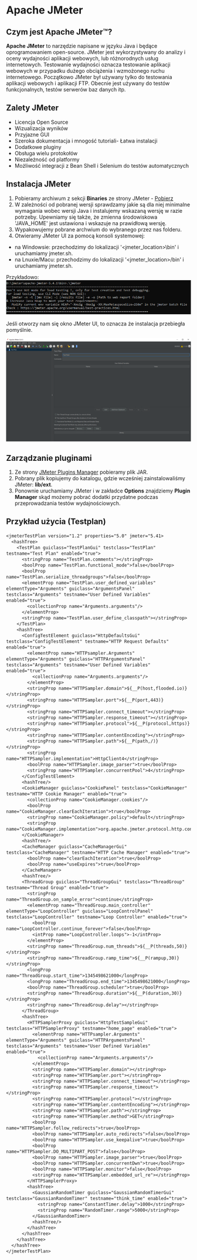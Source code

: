 # Apache JMeter

## Czym jest Apache JMeter™?

**Apache JMeter** to narzędzie napisane w języku Java i będące oprogramowaniem open-source. 
JMeter jest wykorzystywany do analizy i oceny wydajności aplikacji webowych, lub różnorodnych usług internetowych.
Testowanie wydajności oznacza testowanie aplikacji webowych w przypadku dużego obciążenia i wzmożonego ruchu internetowego.
Początkowo JMeter był używany tylko do testowania aplikacji webowych i aplikacji FTP. Obecnie jest używany do testów funkcjonalnych, testów serwerów baz danych itp.

## Zalety JMeter
- Licencja Open Source
- Wizualizacja wyników
- Przyjazne GUI
- Szeroka dokumentacja i mnogość tutoriali- Łatwa instalacji
- Dodatkowe pluginy
- Obsługa wielu protokołów
- Niezależność od platformy
- Możliwość integracji z Bean Shell i Selenium do testów automatycznych

## Instalacja JMeter
1. Pobieramy archiwum z sekcji **Binaries** ze strony JMeter - [Pobierz](https://jmeter.apache.org/download_jmeter.cgi)
2. W zależności od pobranej wersji sprawdzamy jakie są dla niej minimalne wymagania wobec wersji Java i instalujemy wskazaną wersję w razie potrzeby. Upewniamy się także, że zmienna środowiskowa 'JAVA_HOME' jest ustawiona i wskazuje na prawidłową wersję.
3. Wypakowujemy pobrane archwium do wybranego przez nas folderu.
4. Otwieramy JMeter UI za pomocą konsoli systemowej:
 - na Windowsie: przechodzimy do lokalizacji '<jmeter_location>\bin' i uruchamiamy jmeter.sh.
 - na Lnuxie/Macu: przechodzimy do lokalizacji '<jmeter_location>/bin' i uruchamiamy jmeter.sh.
 
 Przykładowo:
 ![Console](./images/jmeter.png)

Jeśli otworzy nam się okno JMeter UI, to oznacza że instalacja przebiegła pomyślnie.

 ![JMeter window](./images/jmeter2.png)

 ## Zarządzanie pluginami
 1. Ze strony [JMeter Plugins Manager](https://jmeter-plugins.org/wiki/PluginsManager/) pobieramy plik JAR.
 2. Pobrany plik kopiujemy do katalogu, gdzie wcześniej zainstalowaliśmy JMeter: **lib/ext**.
 3. Ponownie uruchamiamy JMeter i w zakładce **Options** znajdziemy **Plugin Manager** skąd możemy pobrać dodatki przydatne podczas przeprowadzania testów wydajnościowych.
 
 ## Przykład użycia (Testplan)

```<?xml version="1.0" encoding="UTF-8"?>
<jmeterTestPlan version="1.2" properties="5.0" jmeter="5.41>
  <hashTree>
    <TestPlan guiclass="TestPlanGui" testclass="TestPlan" testname="Test Plan" enabled="true">
      <stringProp name="TestPlan.comments"></stringProp>
      <boolProp name="TestPlan.functional_mode">false</boolProp>
      <boolProp name="TestPlan.serialize_threadgroups">false</boolProp>
      <elementProp name="TestPlan.user_defined_variables" elementType="Arguments" guiclass="ArgumentsPanel" testclass="Arguments" testname="User Defined Variables" enabled="true">
        <collectionProp name="Arguments.arguments"/>
      </elementProp>
      <stringProp name="TestPlan.user_define_classpath"></stringProp>
    </TestPlan>
    <hashTree>
      <ConfigTestElement guiclass="HttpDefaultsGui" testclass="ConfigTestElement" testname="HTTP Request Defaults" enabled="true">
        <elementProp name="HTTPsampler.Arguments" elementType="Arguments" guiclass="HTTPArgumentsPanel" testclass="Arguments" testname="User Defined Variables" enabled="true">
          <collectionProp name="Arguments.arguments"/>
        </elementProp>
        <stringProp name="HTTPSampler.domain">${__P(host,flooded.io)}</stringProp>
        <stringProp name="HTTPSampler.port">${__P(port,443)}</stringProp>
        <stringProp name="HTTPSampler.connect_timeout"></stringProp>
        <stringProp name="HTTPSampler.response_timeout"></stringProp>
        <stringProp name="HTTPSampler.protocol">${__P(protocol,https)}</stringProp>
        <stringProp name="HTTPSampler.contentEncoding"></stringProp>
        <stringProp name="HTTPSampler.path">${__P(path,/)}</stringProp>
        <stringProp name="HTTPSampler.implementation">HttpClient4</stringProp>
        <boolProp name="HTTPSampler.image_parser">true</boolProp>
        <stringProp name="HTTPSampler.concurrentPool">4</stringProp>
      </ConfigTestElement>
      <hashTree/>
      <CookieManager guiclass="CookiePanel" testclass="CookieManager" testname="HTTP Cookie Manager" enabled="true">
        <collectionProp name="CookieManager.cookies"/>
        <boolProp name="CookieManager.clearEachIteration">true</boolProp>
        <stringProp name="CookieManager.policy">default</stringProp>
        <stringProp name="CookieManager.implementation">org.apache.jmeter.protocol.http.control.HC4CookieHandler</stringProp>
      </CookieManager>
      <hashTree/>
      <CacheManager guiclass="CacheManagerGui" testclass="CacheManager" testname="HTTP Cache Manager" enabled="true">
        <boolProp name="clearEachIteration">true</boolProp>
        <boolProp name="useExpires">true</boolProp>
      </CacheManager>
      <hashTree/>
      <ThreadGroup guiclass="ThreadGroupGui" testclass="ThreadGroup" testname="Thread Group" enabled="true">
        <stringProp name="ThreadGroup.on_sample_error">continue</stringProp>
        <elementProp name="ThreadGroup.main_controller" elementType="LoopController" guiclass="LoopControlPanel" testclass="LoopController" testname="Loop Controller" enabled="true">
          <boolProp name="LoopController.continue_forever">false</boolProp>
          <intProp name="LoopController.loops">-1</intProp>
        </elementProp>
        <stringProp name="ThreadGroup.num_threads">${__P(threads,50)}</stringProp>
        <stringProp name="ThreadGroup.ramp_time">${__P(rampup,30)}</stringProp>
        <longProp name="ThreadGroup.start_time">1345498621000</longProp>
        <longProp name="ThreadGroup.end_time">1345498621000</longProp>
        <boolProp name="ThreadGroup.scheduler">true</boolProp>
        <stringProp name="ThreadGroup.duration">${__P(duration,30)}</stringProp>
        <stringProp name="ThreadGroup.delay"></stringProp>
      </ThreadGroup>
      <hashTree>
        <HTTPSamplerProxy guiclass="HttpTestSampleGui" testclass="HTTPSamplerProxy" testname="home_page" enabled="true">
          <elementProp name="HTTPsampler.Arguments" elementType="Arguments" guiclass="HTTPArgumentsPanel" testclass="Arguments" testname="User Defined Variables" enabled="true">
            <collectionProp name="Arguments.arguments"/>
          </elementProp>
          <stringProp name="HTTPSampler.domain"></stringProp>
          <stringProp name="HTTPSampler.port"></stringProp>
          <stringProp name="HTTPSampler.connect_timeout"></stringProp>
          <stringProp name="HTTPSampler.response_timeout"></stringProp>
          <stringProp name="HTTPSampler.protocol"></stringProp>
          <stringProp name="HTTPSampler.contentEncoding"></stringProp>
          <stringProp name="HTTPSampler.path"></stringProp>
          <stringProp name="HTTPSampler.method">GET</stringProp>
          <boolProp name="HTTPSampler.follow_redirects">true</boolProp>
          <boolProp name="HTTPSampler.auto_redirects">false</boolProp>
          <boolProp name="HTTPSampler.use_keepalive">true</boolProp>
          <boolProp name="HTTPSampler.DO_MULTIPART_POST">false</boolProp>
          <boolProp name="HTTPSampler.image_parser">true</boolProp>
          <boolProp name="HTTPSampler.concurrentDwn">true</boolProp>
          <boolProp name="HTTPSampler.monitor">false</boolProp>
          <stringProp name="HTTPSampler.embedded_url_re"></stringProp>
        </HTTPSamplerProxy>
        <hashTree>
          <GaussianRandomTimer guiclass="GaussianRandomTimerGui" testclass="GaussianRandomTimer" testname="think_time" enabled="true">
            <stringProp name="ConstantTimer.delay">1000</stringProp>
            <stringProp name="RandomTimer.range">5000</stringProp>
          </GaussianRandomTimer>
          <hashTree/>
        </hashTree>
      </hashTree>
    </hashTree>
  </hashTree>
</jmeterTestPlan>
```